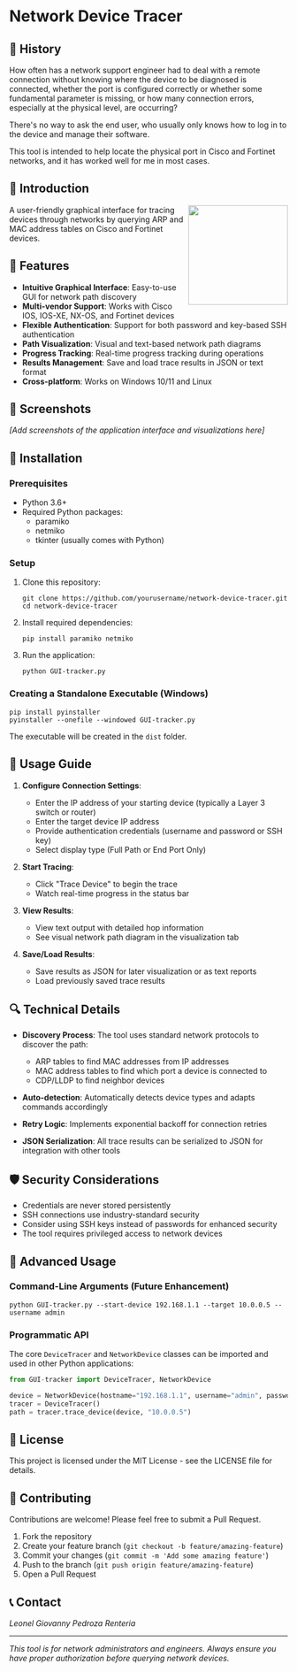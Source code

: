 # Network Device Tracer

## 📖 History

How often has a network support engineer had to deal with a remote connection without knowing where the device to be diagnosed is connected, whether the port is configured correctly or whether some fundamental parameter is missing, or how many connection errors, especially at the physical level, are occurring?

There's no way to ask the end user, who usually only knows how to log in to the device and manage their software.

This tool is intended to help locate the physical port in Cisco and Fortinet networks, and it has worked well for me in most cases.


## 🚀 Introduction

<img align="right" width="180" src="https://img.shields.io/badge/Python-Networking-blue?style=for-the-badge&logo=python&logoColor=white">

A user-friendly graphical interface for tracing devices through networks by querying ARP and MAC address tables on Cisco and Fortinet devices.

## 🌟 Features

- **Intuitive Graphical Interface**: Easy-to-use GUI for network path discovery
- **Multi-vendor Support**: Works with Cisco IOS, IOS-XE, NX-OS, and Fortinet devices
- **Flexible Authentication**: Support for both password and key-based SSH authentication
- **Path Visualization**: Visual and text-based network path diagrams
- **Progress Tracking**: Real-time progress tracking during operations
- **Results Management**: Save and load trace results in JSON or text format
- **Cross-platform**: Works on Windows 10/11 and Linux

## 📸 Screenshots

*[Add screenshots of the application interface and visualizations here]*

## 🔧 Installation

### Prerequisites

- Python 3.6+
- Required Python packages:
  - paramiko
  - netmiko
  - tkinter (usually comes with Python)

### Setup

1. Clone this repository:
   ```
   git clone https://github.com/yourusername/network-device-tracer.git
   cd network-device-tracer
   ```

2. Install required dependencies:
   ```
   pip install paramiko netmiko
   ```

3. Run the application:
   ```
   python GUI-tracker.py
   ```

### Creating a Standalone Executable (Windows)

```
pip install pyinstaller
pyinstaller --onefile --windowed GUI-tracker.py
```

The executable will be created in the `dist` folder.

## 📖 Usage Guide

1. **Configure Connection Settings**:
   - Enter the IP address of your starting device (typically a Layer 3 switch or router)
   - Enter the target device IP address
   - Provide authentication credentials (username and password or SSH key)
   - Select display type (Full Path or End Port Only)

2. **Start Tracing**:
   - Click "Trace Device" to begin the trace
   - Watch real-time progress in the status bar

3. **View Results**:
   - View text output with detailed hop information
   - See visual network path diagram in the visualization tab

4. **Save/Load Results**:
   - Save results as JSON for later visualization or as text reports
   - Load previously saved trace results

## 🔍 Technical Details

- **Discovery Process**: The tool uses standard network protocols to discover the path:
  - ARP tables to find MAC addresses from IP addresses
  - MAC address tables to find which port a device is connected to
  - CDP/LLDP to find neighbor devices
  
- **Auto-detection**: Automatically detects device types and adapts commands accordingly

- **Retry Logic**: Implements exponential backoff for connection retries

- **JSON Serialization**: All trace results can be serialized to JSON for integration with other tools

## 🛡️ Security Considerations

- Credentials are never stored persistently
- SSH connections use industry-standard security
- Consider using SSH keys instead of passwords for enhanced security
- The tool requires privileged access to network devices

## 🚀 Advanced Usage

### Command-Line Arguments (Future Enhancement)

```
python GUI-tracker.py --start-device 192.168.1.1 --target 10.0.0.5 --username admin
```

### Programmatic API

The core `DeviceTracer` and `NetworkDevice` classes can be imported and used in other Python applications:

```python
from GUI-tracker import DeviceTracer, NetworkDevice

device = NetworkDevice(hostname="192.168.1.1", username="admin", password="password")
tracer = DeviceTracer()
path = tracer.trace_device(device, "10.0.0.5")
```

## 📝 License

This project is licensed under the MIT License - see the LICENSE file for details.

## 🤝 Contributing

Contributions are welcome! Please feel free to submit a Pull Request.

1. Fork the repository
2. Create your feature branch (`git checkout -b feature/amazing-feature`)
3. Commit your changes (`git commit -m 'Add some amazing feature'`)
4. Push to the branch (`git push origin feature/amazing-feature`)
5. Open a Pull Request

## 📞 Contact

*Leonel Giovanny Pedroza Renteria*

---

*This tool is for network administrators and engineers. Always ensure you have proper authorization before querying network devices.*
